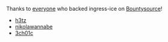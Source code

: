 Thanks to [everyone](https://salt.bountysource.com/teams/ingress-ice/supporters) who backed ingress-ice on [Bountysource](https://salt.bountysource.com/teams/ingress-ice)!
 - [h3tz](https://github.com/h3tz)
 - [nikolawannabe](https://github.com/nikolawannabe)
 - [3ch01c](https://github.com/3ch01c)

